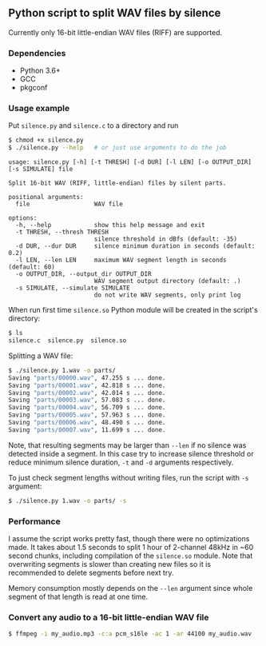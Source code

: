 ## Python script to split WAV files by silence

Currently only 16-bit little-endian WAV files (RIFF) are supported.

### Dependencies

- Python 3.6+
- GCC
- pkgconf

### Usage example

Put `silence.py` and `silence.c` to a directory and run

```bash
$ chmod +x silence.py
$ ./silence.py --help   # or just use arguments to do the job
```

```
usage: silence.py [-h] [-t THRESH] [-d DUR] [-l LEN] [-o OUTPUT_DIR] [-s SIMULATE] file

Split 16-bit WAV (RIFF, little-endian) files by silent parts.

positional arguments:
  file                  WAV file

options:
  -h, --help            show this help message and exit
  -t THRESH, --thresh THRESH
                        silence threshold in dBfs (default: -35)
  -d DUR, --dur DUR     silence minimum duration in seconds (default: 0.2)
  -l LEN, --len LEN     maximum WAV segment length in seconds (default: 60)
  -o OUTPUT_DIR, --output_dir OUTPUT_DIR
                        WAV segment output directory (default: .)
  -s SIMULATE, --simulate SIMULATE
                        do not write WAV segments, only print log
```

When run first time `silence.so` Python module will be created in the script's directory:

```bash
$ ls
silence.c  silence.py  silence.so
```

Splitting a WAV file:

```bash
$ ./silence.py 1.wav -o parts/
Saving "parts/00000.wav", 47.255 s ... done.
Saving "parts/00001.wav", 42.818 s ... done.
Saving "parts/00002.wav", 42.014 s ... done.
Saving "parts/00003.wav", 57.083 s ... done.
Saving "parts/00004.wav", 56.709 s ... done.
Saving "parts/00005.wav", 57.963 s ... done.
Saving "parts/00006.wav", 48.490 s ... done.
Saving "parts/00007.wav", 11.699 s ... done.
```

Note, that resulting segments may be larger than `--len` if no silence was detected
inside a segment. In this case try to increase silence threshold or reduce minimum
silence duration, `-t` and `-d` arguments respectively.

To just check segment lengths without writing files, run the script with `-s` argument:

```bash
$ ./silence.py 1.wav -o parts/ -s
```

### Performance

I assume the script works pretty fast, though there were no optimizations made.
It takes about 1.5 seconds to split 1 hour of 2-channel 48kHz in ~60 second chunks,
including compilation of the `silence.so` module. Note that overwriting segments is
slower than creating new files so it is recommended to delete segments before next try.

Memory consumption mostly depends on the `--len` argument since whole segment of that
length is read at one time.

### Convert any audio to a 16-bit little-endian WAV file

```bash
$ ffmpeg -i my_audio.mp3 -c:a pcm_s16le -ac 1 -ar 44100 my_audio.wav
```
